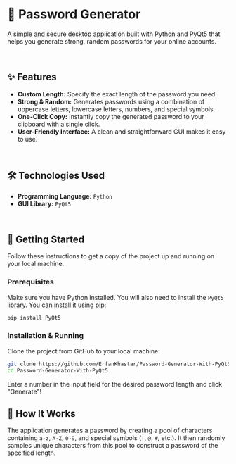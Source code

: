 # 🔐 Password Generator
A simple and secure desktop application built with Python and PyQt5 that helps you generate strong, random passwords for your online accounts.

<br>

## ✨ Features
- **Custom Length:** Specify the exact length of the password you need.
- **Strong & Random:** Generates passwords using a combination of uppercase letters, lowercase letters, numbers, and special symbols.
- **One-Click Copy:** Instantly copy the generated password to your clipboard with a single click.
- **User-Friendly Interface:** A clean and straightforward GUI makes it easy to use.

<br>

## 🛠️ Technologies Used
- **Programming Language:** `Python`
- **GUI Library:** `PyQt5`

<br>

## 🚀 Getting Started
Follow these instructions to get a copy of the project up and running on your local machine.

### Prerequisites
Make sure you have Python installed. You will also need to install the `PyQt5` library. You can install it using pip:
```bash
pip install PyQt5
```

### Installation & Running
Clone the project from GitHub to your local machine:
```bash
git clone https://github.com/ErfanKhastar/Password-Generator-With-PyQt5.git
cd Password-Generator-With-PyQt5
```
Enter a number in the input field for the desired password length and click "Generate"!

## 🤔 How It Works

The application generates a password by creating a pool of characters containing `a-z`, `A-Z`, `0-9`, and special symbols (`!`, `@`, `#`, etc.). It then randomly samples unique characters from this pool to construct a password of the specified length.










